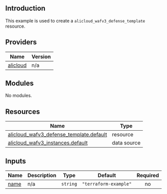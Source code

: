 ## Introduction

This example is used to create a `alicloud_wafv3_defense_template` resource.

<!-- BEGIN_TF_DOCS -->
## Providers

| Name | Version |
|------|---------|
| <a name="provider_alicloud"></a> [alicloud](#provider\_alicloud) | n/a |

## Modules

No modules.

## Resources

| Name | Type |
|------|------|
| [alicloud_wafv3_defense_template.default](https://registry.terraform.io/providers/aliyun/alicloud/latest/docs/resources/wafv3_defense_template) | resource |
| [alicloud_wafv3_instances.default](https://registry.terraform.io/providers/aliyun/alicloud/latest/docs/data-sources/wafv3_instances) | data source |

## Inputs

| Name | Description | Type | Default | Required |
|------|-------------|------|---------|:--------:|
| <a name="input_name"></a> [name](#input\_name) | n/a | `string` | `"terraform-example"` | no |
<!-- END_TF_DOCS -->    